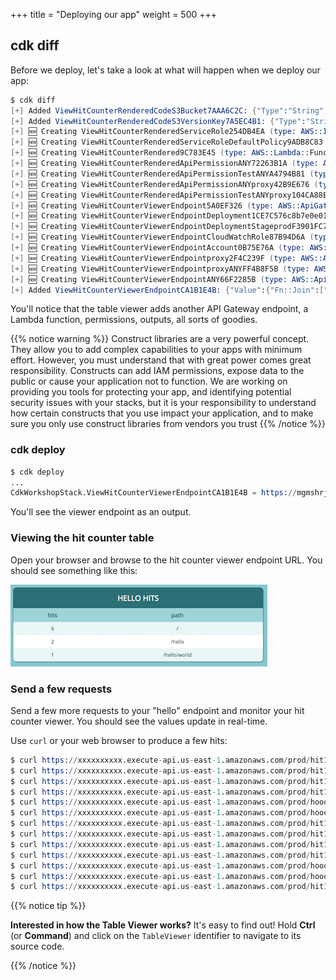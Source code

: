 +++
title = "Deploying our app"
weight = 500
+++

## cdk diff

Before we deploy, let's take a look at what will happen when we deploy our app:

```s
$ cdk diff
[+] Added ViewHitCounterRenderedCodeS3Bucket7AAA6C2C: {"Type":"String","Description":"S3 bucket for asset \"CdkWorkshopStack/ViewHitCounter/Rendered/Code\""}
[+] Added ViewHitCounterRenderedCodeS3VersionKey7A5EC4B1: {"Type":"String","Description":"S3 key for asset version \"CdkWorkshopStack/ViewHitCounter/Rendered/Code\""}
[+] 🆕 Creating ViewHitCounterRenderedServiceRole254DB4EA (type: AWS::IAM::Role)
[+] 🆕 Creating ViewHitCounterRenderedServiceRoleDefaultPolicy9ADB8C83 (type: AWS::IAM::Policy)
[+] 🆕 Creating ViewHitCounterRendered9C783E45 (type: AWS::Lambda::Function)
[+] 🆕 Creating ViewHitCounterRenderedApiPermissionANY72263B1A (type: AWS::Lambda::Permission)
[+] 🆕 Creating ViewHitCounterRenderedApiPermissionTestANYA4794B81 (type: AWS::Lambda::Permission)
[+] 🆕 Creating ViewHitCounterRenderedApiPermissionANYproxy42B9E676 (type: AWS::Lambda::Permission)
[+] 🆕 Creating ViewHitCounterRenderedApiPermissionTestANYproxy104CA88E (type: AWS::Lambda::Permission)
[+] 🆕 Creating ViewHitCounterViewerEndpoint5A0EF326 (type: AWS::ApiGateway::RestApi)
[+] 🆕 Creating ViewHitCounterViewerEndpointDeployment1CE7C576c8b7e0e01eb7ce2a4bbbe28f079d181b (type: AWS::ApiGateway::Deployment)
[+] 🆕 Creating ViewHitCounterViewerEndpointDeploymentStageprodF3901FC7 (type: AWS::ApiGateway::Stage)
[+] 🆕 Creating ViewHitCounterViewerEndpointCloudWatchRole87B94D6A (type: AWS::IAM::Role)
[+] 🆕 Creating ViewHitCounterViewerEndpointAccount0B75E76A (type: AWS::ApiGateway::Account)
[+] 🆕 Creating ViewHitCounterViewerEndpointproxy2F4C239F (type: AWS::ApiGateway::Resource)
[+] 🆕 Creating ViewHitCounterViewerEndpointproxyANYFF4B8F5B (type: AWS::ApiGateway::Method)
[+] 🆕 Creating ViewHitCounterViewerEndpointANY66F2285B (type: AWS::ApiGateway::Method)
[+] Added ViewHitCounterViewerEndpointCA1B1E4B: {"Value":{"Fn::Join":["",["https://",{"Ref":"ViewHitCounterViewerEndpoint5A0EF326"},".execute-api.",{"Ref":"AWS::Region"},".amazonaws.com/",{"Ref":"ViewHitCounterViewerEndpointDeploymentStageprodF3901FC7"},"/"]]},"Export":{"Name":"CdkWorkshopStack:ViewHitCounterViewerEndpointCA1B1E4B"}}
```

You'll notice that the table viewer adds another API Gateway endpoint, a Lambda
function, permissions, outputs, all sorts of goodies.

{{% notice warning %}} Construct libraries are a very powerful concept. They
allow you to add complex capabilities to your apps with minimum effort. However,
you must understand that with great power comes great responsibility. Constructs
can add IAM permissions, expose data to the public or cause your application not
to function. We are working on providing you tools for protecting your app, and
identifying potential security issues with your stacks, but it is your
responsibility to understand how certain constructs that you use impact your
application, and to make sure you only use construct libraries from vendors you
trust  {{% /notice %}}

### cdk deploy

```s
$ cdk deploy
...
CdkWorkshopStack.ViewHitCounterViewerEndpointCA1B1E4B = https://mgmshrjxt1.execute-api.us-east-1.amazonaws.com/prod/
```

You'll see the viewer endpoint as an output.

### Viewing the hit counter table

Open your browser and browse to the hit counter viewer endpoint URL. You should
see something like this:

![](./viewer1.png)

### Send a few requests

Send a few more requests to your "hello" endpoint and monitor your hit counter
viewer. You should see the values update in real-time.

Use `curl` or your web browser to produce a few hits:

```s
$ curl https://xxxxxxxxxx.execute-api.us-east-1.amazonaws.com/prod/hit1
$ curl https://xxxxxxxxxx.execute-api.us-east-1.amazonaws.com/prod/hit1
$ curl https://xxxxxxxxxx.execute-api.us-east-1.amazonaws.com/prod/hit1
$ curl https://xxxxxxxxxx.execute-api.us-east-1.amazonaws.com/prod/hit1
$ curl https://xxxxxxxxxx.execute-api.us-east-1.amazonaws.com/prod/hoooot
$ curl https://xxxxxxxxxx.execute-api.us-east-1.amazonaws.com/prod/hoooot
$ curl https://xxxxxxxxxx.execute-api.us-east-1.amazonaws.com/prod/hit1
$ curl https://xxxxxxxxxx.execute-api.us-east-1.amazonaws.com/prod/hit1
$ curl https://xxxxxxxxxx.execute-api.us-east-1.amazonaws.com/prod/hit1
$ curl https://xxxxxxxxxx.execute-api.us-east-1.amazonaws.com/prod/hit1
$ curl https://xxxxxxxxxx.execute-api.us-east-1.amazonaws.com/prod/hoooot
$ curl https://xxxxxxxxxx.execute-api.us-east-1.amazonaws.com/prod/hoooot
$ curl https://xxxxxxxxxx.execute-api.us-east-1.amazonaws.com/prod/hit1
```

{{% notice tip %}}

**Interested in how the Table Viewer works?** It's easy to find out!
Hold **Ctrl** (or **Command**) and click on the `TableViewer`
identifier to navigate to its source code.

{{% /notice %}}
